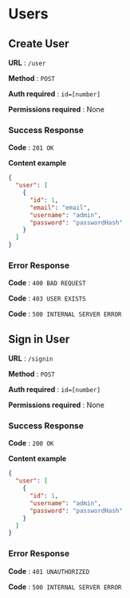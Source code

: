 # Users

## Create User

**URL** : `/user`

**Method** : `POST`

**Auth required** : `id=[number]`

**Permissions required** : None

### Success Response

**Code** : `201 OK`

**Content example**

```json
{
  "user": [
    {
      "id": 1,
      "email": "email",
      "username": "admin",
      "password": "passwordHash"
    }
  ]
}
```

### Error Response

**Code** : `400 BAD REQUEST`

**Code** : `403 USER EXISTS`

**Code** : `500 INTERNAL SERVER ERROR`

## Sign in User

**URL** : `/signin`

**Method** : `POST`

**Auth required** : `id=[number]`

**Permissions required** : None

### Success Response

**Code** : `200 OK`

**Content example**

```json
{
  "user": [
    {
      "id": 1,
      "username": "admin",
      "password": "passwordHash"
    }
  ]
}
```

### Error Response

**Code** : `401 UNAUTHORIZED`

**Code** : `500 INTERNAL SERVER ERROR`
